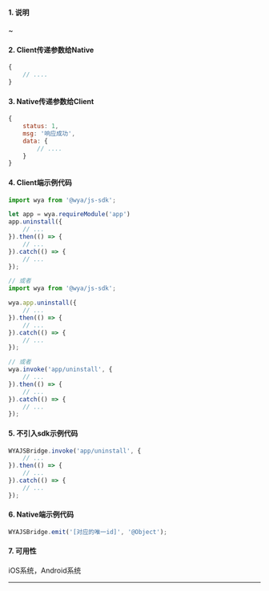 #### 1. 说明

~

#### 2. Client传递参数给Native

```javascript
{
	// ....
}
```

#### 3. Native传递参数给Client

```javascript
{
	status: 1,
	msg: '响应成功',
	data: {
		// ....
	}
}
```

#### 4. Client端示例代码

```javascript
import wya from '@wya/js-sdk';

let app = wya.requireModule('app')
app.uninstall({
	// ...
}).then(() => {
	// ...
}).catch(() => {
	// ...
});

// 或者
import wya from '@wya/js-sdk';

wya.app.uninstall({
	// ...
}).then(() => {
	// ...
}).catch(() => {
	// ...
});

// 或者
wya.invoke('app/uninstall', {
	// ...
}).then(() => {
	// ...
}).catch(() => {
	// ...
});
```

#### 5. 不引入sdk示例代码

```javascript
WYAJSBridge.invoke('app/uninstall', {
	// ...
}).then(() => {
	// ...
}).catch(() => {
	// ...
});
```

#### 6. Native端示例代码

```javascript
WYAJSBridge.emit('[对应的唯一id]', '@Object');
```

#### 7. 可用性

iOS系统，Android系统

---------

